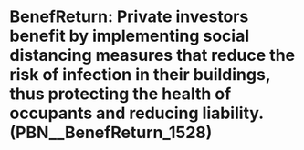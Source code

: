 # BenefReturn: __Private investors benefit by implementing social distancing measures that reduce the risk of infection in their buildings, thus protecting the health of occupants and reducing liability.__ (PBN__BenefReturn_1528)

